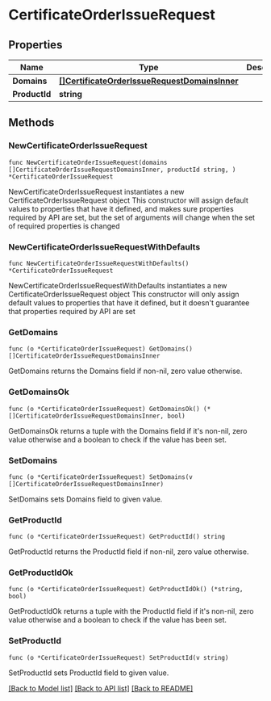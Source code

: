 # CertificateOrderIssueRequest

## Properties

Name | Type | Description | Notes
------------ | ------------- | ------------- | -------------
**Domains** | [**[]CertificateOrderIssueRequestDomainsInner**](CertificateOrderIssueRequestDomainsInner.md) |  | 
**ProductId** | **string** |  | 

## Methods

### NewCertificateOrderIssueRequest

`func NewCertificateOrderIssueRequest(domains []CertificateOrderIssueRequestDomainsInner, productId string, ) *CertificateOrderIssueRequest`

NewCertificateOrderIssueRequest instantiates a new CertificateOrderIssueRequest object
This constructor will assign default values to properties that have it defined,
and makes sure properties required by API are set, but the set of arguments
will change when the set of required properties is changed

### NewCertificateOrderIssueRequestWithDefaults

`func NewCertificateOrderIssueRequestWithDefaults() *CertificateOrderIssueRequest`

NewCertificateOrderIssueRequestWithDefaults instantiates a new CertificateOrderIssueRequest object
This constructor will only assign default values to properties that have it defined,
but it doesn't guarantee that properties required by API are set

### GetDomains

`func (o *CertificateOrderIssueRequest) GetDomains() []CertificateOrderIssueRequestDomainsInner`

GetDomains returns the Domains field if non-nil, zero value otherwise.

### GetDomainsOk

`func (o *CertificateOrderIssueRequest) GetDomainsOk() (*[]CertificateOrderIssueRequestDomainsInner, bool)`

GetDomainsOk returns a tuple with the Domains field if it's non-nil, zero value otherwise
and a boolean to check if the value has been set.

### SetDomains

`func (o *CertificateOrderIssueRequest) SetDomains(v []CertificateOrderIssueRequestDomainsInner)`

SetDomains sets Domains field to given value.


### GetProductId

`func (o *CertificateOrderIssueRequest) GetProductId() string`

GetProductId returns the ProductId field if non-nil, zero value otherwise.

### GetProductIdOk

`func (o *CertificateOrderIssueRequest) GetProductIdOk() (*string, bool)`

GetProductIdOk returns a tuple with the ProductId field if it's non-nil, zero value otherwise
and a boolean to check if the value has been set.

### SetProductId

`func (o *CertificateOrderIssueRequest) SetProductId(v string)`

SetProductId sets ProductId field to given value.



[[Back to Model list]](../README.md#documentation-for-models) [[Back to API list]](../README.md#documentation-for-api-endpoints) [[Back to README]](../README.md)


